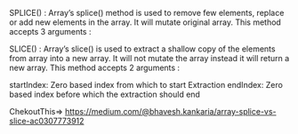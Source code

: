 
SPLICE() :
Array’s splice() method is used to remove few elements, replace or add new elements in the array. It will mutate original array. This method accepts 3 arguments :

SLICE() :
Array’s slice() is used to extract a shallow copy of the elements from array into a new array. It will not mutate the array instead it will return a new array. This method accepts 2 arguments :

startIndex: Zero based index from which to start Extraction
endIndex: Zero based index before which the extraction should end


ChekoutThis=>  https://medium.com/@bhavesh.kankaria/array-splice-vs-slice-ac0307773912

